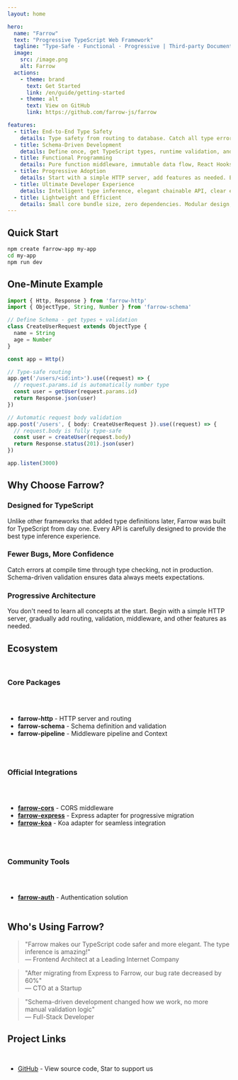 ```yaml
---
layout: home

hero:
  name: "Farrow"
  text: "Progressive TypeScript Web Framework"
  tagline: "Type-Safe · Functional · Progressive | Third-party Documentation Site"
  image:
    src: /image.png
    alt: Farrow
  actions:
    - theme: brand
      text: Get Started
      link: /en/guide/getting-started
    - theme: alt
      text: View on GitHub
      link: https://github.com/farrow-js/farrow

features:
  - title: End-to-End Type Safety
    details: Type safety from routing to database. Catch all type errors at compile time, making runtime errors a thing of the past.
  - title: Schema-Driven Development
    details: Define once, get TypeScript types, runtime validation, and API documentation. Schema is documentation, documentation is code.
  - title: Functional Programming
    details: Pure function middleware, immutable data flow, React Hooks-style Context. Make code more predictable and testable.
  - title: Progressive Adoption
    details: Start with a simple HTTP server, add features as needed. Each module is independent and can be used flexibly together.
  - title: Ultimate Developer Experience
    details: Intelligent type inference, elegant chainable API, clear error messages. Make development a joy.
  - title: Lightweight and Efficient
    details: Small core bundle size, zero dependencies. Modular design, bundle only what you need.
---
```


## Quick Start

```bash
npm create farrow-app my-app
cd my-app
npm run dev
```

## One-Minute Example

```typescript
import { Http, Response } from 'farrow-http'
import { ObjectType, String, Number } from 'farrow-schema'

// Define Schema - get types + validation
class CreateUserRequest extends ObjectType {
  name = String
  age = Number
}

const app = Http()

// Type-safe routing
app.get('/users/<id:int>').use((request) => {
  // request.params.id is automatically number type
  const user = getUser(request.params.id)
  return Response.json(user)
})

// Automatic request body validation
app.post('/users', { body: CreateUserRequest }).use((request) => {
  // request.body is fully type-safe
  const user = createUser(request.body)
  return Response.status(201).json(user)
})

app.listen(3000)
```

## Why Choose Farrow?

### Designed for TypeScript

Unlike other frameworks that added type definitions later, Farrow was built for TypeScript from day one. Every API is carefully designed to provide the best type inference experience.

### Fewer Bugs, More Confidence

Catch errors at compile time through type checking, not in production. Schema-driven validation ensures data always meets expectations.

### Progressive Architecture

You don't need to learn all concepts at the start. Begin with a simple HTTP server, gradually add routing, validation, middleware, and other features as needed.

## Ecosystem

<div class="ecosystem-grid">

### Core Packages

- **farrow-http** - HTTP server and routing
- **farrow-schema** - Schema definition and validation
- **farrow-pipeline** - Middleware pipeline and Context

### Official Integrations

- **[farrow-cors](/en/ecosystem/farrow-cors)** - CORS middleware
- **[farrow-express](/en/ecosystem/farrow-express)** - Express adapter for progressive migration
- **[farrow-koa](/en/ecosystem/farrow-koa)** - Koa adapter for seamless integration

### Community Tools

- **[farrow-auth](https://github.com/AisonSu/farrow-auth)** - Authentication solution

</div>

## Who's Using Farrow?

> "Farrow makes our TypeScript code safer and more elegant. The type inference is amazing!"  
> — Frontend Architect at a Leading Internet Company

> "After migrating from Express to Farrow, our bug rate decreased by 60%"  
> — CTO at a Startup

> "Schema-driven development changed how we work, no more manual validation logic"  
> — Full-Stack Developer

## Project Links

<div class="community-links">

- [GitHub](https://github.com/farrow-js/farrow) - View source code, Star to support us

</div>

<style>
.ecosystem-grid {
  display: grid;
  grid-template-columns: repeat(auto-fit, minmax(250px, 1fr));
  gap: 2rem;
  margin: 2rem 0;
}

.community-links {
  display: flex;
  gap: 2rem;
  flex-wrap: wrap;
  margin: 2rem 0;
}
</style>